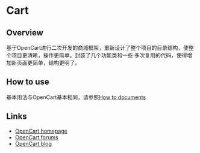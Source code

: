 # Cart
## Overview
基于OpenCart进行二次开发的商城框架，重新设计了整个项目的目录结构，使整个项目更清晰，操作更简单。封装了几个功能类和一些
多次复用的代码，使得增加新页面更简单，结构更明了。
## How to use
基本用法与OpenCart基本相同，请参照[How to documents](http://docs.opencart.com/)
## Links

* [OpenCart homepage](http://www.opencart.com/)
* [OpenCart forums](http://forum.opencart.com/)
* [OpenCart blog](http://www.opencart.com/index.php?route=feature/blog)
